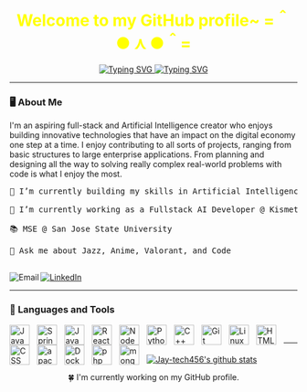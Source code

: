 

<!--
**Jay-tech456/Jay-tech456** is a ✨ _special_ ✨ repository because its `README.md` (this file) appears on your GitHub profile. 
 
Here are some ideas to get you started:

- 🔭 I’m currently working on ...
- 🌱 I’m currently learning ...
- 👯 I’m looking to collaborate on ...
- 🤔 I’m looking for help with ...
- 💬 Ask me about ...
- 📫 How to reach me: ...
- 😄 Pronouns: ...
- ⚡ Fun fact: ...
**`💻🪐  Software Sculpture(Fullstack/Artificial Intelligence/Creator)  🖥️ `**
-->
 <h1 align="center" style = "color: #FFFF00">Welcome to my GitHub profile~ =＾● ⋏ ●＾=</h1>

 
<div align="center">
  <a href="https://git.io/typing-svg">
    <img src="https://readme-typing-svg.demolab.com?font=Fira+Code&size=32&duration=4000&pause=1000&color=F7E429&background=000000F6&center=true&vCenter=true&random=false&width=488&height=100&lines=Hello+Hello;My+name+is+Manjesh+P.;A+Software+Engineer;And+a+Fullstack+Artist" alt="Typing SVG" />
  </a>
  <a href="https://git.io/typing-svg">
    <img src="https://readme-typing-svg.demolab.com?font=Fira+Code&size=32&duration=4000&pause=1000&color=29DAF7&background=000000F6&center=true&vCenter=true&random=false&width=488&height=100&lines=AI%2FML+Sculpturer+;PERN+Stack+Wizzard;MERN+Stack+Warrior;LAMP+Stack+Scientist" alt="Typing SVG" />
  </a>
</div>






---
### 🖥️ About Me
I'm an aspiring full-stack and Artificial Intelligence creator who enjoys building innovative technologies that have an impact on the digital economy one step at a time. I enjoy contributing to all sorts of projects, ranging from basic structures to large enterprise applications. From planning and designing all the way to solving really complex real-world problems with code is what I enjoy the most. 

<pre>
🔭 I’m currently building my skills in Artificial Intelligence, Fullstack development, and Distributed Systems <br>
🌱 I’m currently working as a Fullstack AI Developer @ Kismet XYZ <br>
📚 MSE @ San Jose State University <br>
💬 Ask me about Jazz, Anime, Valorant, and Code

</pre>

<div> 
     <a href="mailto:manjeshprasad21@gmail.com" > 
          <img  align="left" alt="Email" title "Please email me" src = "https://img.shields.io/badge/Gmail-D14836?style=for-the-badge&logo=gmail&logoColor=white"/>
     </a> 
     <a href="https://www.linkedin.com/in/manjesh-p-91902919a/">
         <img alt="LinkedIn" title="Connect with me on LinkedIn"  src="https://img.shields.io/badge/LinkedIn-0077B5?style=for-the-badge&logo=linkedin&logoColor=white"/>
     </a> 


---
### 🧰 Languages and Tools
<div>
<img align="left" alt="Java" width="35px" style="padding-right:10px;" src="https://cdn.jsdelivr.net/gh/devicons/devicon/icons/java/java-original.svg"/>
<img align="left" alt="Spring" width="35px" style="padding-right:10px;" src="https://cdn.jsdelivr.net/gh/devicons/devicon/icons/spring/spring-original.svg" />
<img align="left" alt="JavaScript" width="35px" style="padding-right:10px;" src="https://cdn.jsdelivr.net/gh/devicons/devicon/icons/javascript/javascript-plain.svg" />
<img align="left" alt="React" width="35px" style="padding-right:10px;" src="https://cdn.jsdelivr.net/gh/devicons/devicon/icons/react/react-original.svg" />
<img align="left" alt="NodeJS" width="35px" style="padding-right:10px;" src="https://cdn.jsdelivr.net/gh/devicons/devicon/icons/nodejs/nodejs-original.svg" />
<img align="left" alt="Python" width="35px" style="padding-right:10px;" src="https://cdn.jsdelivr.net/gh/devicons/devicon/icons/python/python-original.svg" />
<img align="left" alt="C++" width="35px" style="padding-right:10px;" src="https://cdn.jsdelivr.net/gh/devicons/devicon/icons/cplusplus/cplusplus-original.svg" />
<img align="left" alt="Git" width="35px" style="padding-right:10px;" src="https://cdn.jsdelivr.net/gh/devicons/devicon/icons/git/git-original.svg" />
<img align="left" alt="Linux" width="35px" style="padding-right:10px;" src="https://cdn.jsdelivr.net/gh/devicons/devicon/icons/linux/linux-original.svg" />
<img align="left" alt="HTML" width="35px" style="padding-right:10px;" src="https://cdn.jsdelivr.net/gh/devicons/devicon/icons/html5/html5-plain.svg" />
<img align="left" alt="CSS" width="35px" style="padding-right:10px;" src="https://cdn.jsdelivr.net/gh/devicons/devicon/icons/css3/css3-plain.svg" />
<img align="left" alt="apache" width="35px" style="padding-right:10px;" src="https://cdn.jsdelivr.net/gh/devicons/devicon/icons/apache/apache-original.svg" />
 <img align="left" alt="Docker" width="35px" style="padding-right:10px;" src="https://cdn.jsdelivr.net/gh/devicons/devicon/icons/docker/docker-original.svg" />
 <img align="left" alt="php" width="35px" style="padding-right:10px;" src="https://cdn.jsdelivr.net/gh/devicons/devicon/icons/php/php-original.svg" />
 <img align="left" alt="mongodb" width="35px" style="padding-right:10px;" src="https://cdn.jsdelivr.net/gh/devicons/devicon/icons/mongodb/mongodb-original.svg" />
  

</div>

<br>


---
<section>
  <div style="margin-top: 20px;">
    <p>
      <a href="https://github.com/Jay-tech456">
        <img src="https://github-readme-stats.vercel.app/api?username=Jay-tech456&hide_border=true&show_icons=true&theme=dark" alt="Jay-tech456's github stats">
      </a>
    </p>
  </div>
</section>

<footer align ="center"> 
 <span >🍀 I'm currently working on my GitHub profile. </span>
 </footer>
